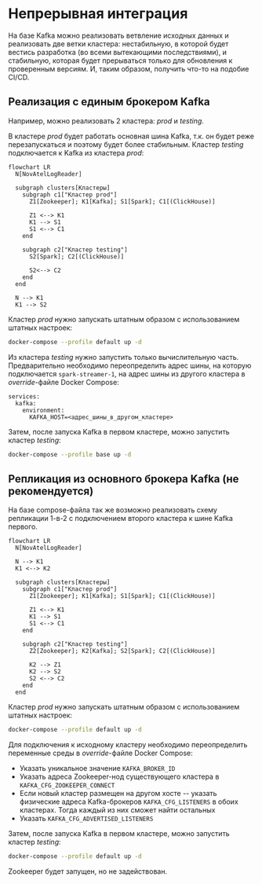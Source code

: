 # Непрерывная интеграция

На базе Kafka можно реализовать ветвление исходных данных и реализовать две
ветки кластера: нестабильную, в которой будет вестись разработка (во всеми
вытекающими последствиями), и стабильную, которая будет прерываться только для
обновления к проверенным версиям. И, таким образом, получить что-то на подобие
CI/CD.

## Реализация с единым брокером Kafka

Например, можно реализовать 2 кластера: _prod_ и _testing_.

В кластере _prod_ будет работать основная шина Kafka, т.к. он будет реже
перезапускаться и поэтому будет более стабильным. Кластер _testing_ подключается
к Kafka из кластера _prod_:

```mermaid
flowchart LR
  N[NovAtelLogReader]

  subgraph clusters[Кластеры]
    subgraph c1["Кластер prod"]
      Z1[Zookeeper]; K1[Kafka]; S1[Spark]; C1[(ClickHouse)]

      Z1 <--> K1
      K1 --> S1
      S1 <--> C1
    end

    subgraph c2["Кластер testing"]
      S2[Spark]; C2[(ClickHouse)]

      S2<--> C2
    end
  end

  N --> K1
  K1 --> S2
```

Кластер _prod_ нужно запускать штатным образом с использованием штатных
настроек:

```sh
docker-compose --profile default up -d
```

Из кластера _testing_ нужно запустить только вычислительную часть.
Предварительно необходимо переопределить адрес шины, на которую подключается
`spark-streamer-1`, на адрес шины из другого кластера в _override_-файле Docker
Compose:

```
services:
  kafka:
    environment:
      KAFKA_HOST=<адрес_шины_в_другом_кластере>
```

Затем, после запуска Kafka в первом кластере, можно запустить кластер _testing_:

```sh
docker-compose --profile base up -d
```

## Репликация из основного брокера Kafka (не рекомендуется)

На базе compose-файла так же возможно реализовать схему репликации 1-в-2 с
подключением второго кластера к шине Kafka первого.

```mermaid
flowchart LR
  N[NovAtelLogReader]

  N --> K1
  K1 <--> K2

  subgraph clusters[Кластеры]
    subgraph c1["Кластер prod"]
      Z1[Zookeeper]; K1[Kafka]; S1[Spark]; C1[(ClickHouse)]

      Z1 <--> K1
      K1 --> S1
      S1 <--> C1
    end

    subgraph c2["Кластер testing"]
      Z2[Zookeeper]; K2[Kafka]; S2[Spark]; C2[(ClickHouse)]

      K2 --> Z1
      K2 --> S2
      S2 <--> C2
    end
  end
```

Кластер _prod_ нужно запускать штатным образом с использованием штатных
настроек:

```sh
docker-compose --profile default up -d
```

Для подключения к исходному кластеру необходимо переопределить переменные среды
в _override_-файле Docker Compose:

- Указать уникальное значение `KAFKA_BROKER_ID`
- Указать адреса Zookeeper-нод существующего кластера в
  `KAFKA_CFG_ZOOKEEPER_CONNECT`
- Если новый кластер размещен на другом хосте -- указать физические адреса
  Kafka-брокеров `KAFKA_CFG_LISTENERS` в обоих кластерах. Тогда каждый из них
  сможет найти остальных
- Указать `KAFKA_CFG_ADVERTISED_LISTENERS`

Затем, после запуска Kafka в первом кластере, можно запустить кластер _testing_:

```sh
docker-compose --profile default up -d
```

Zookeeper будет запущен, но не задействован.
